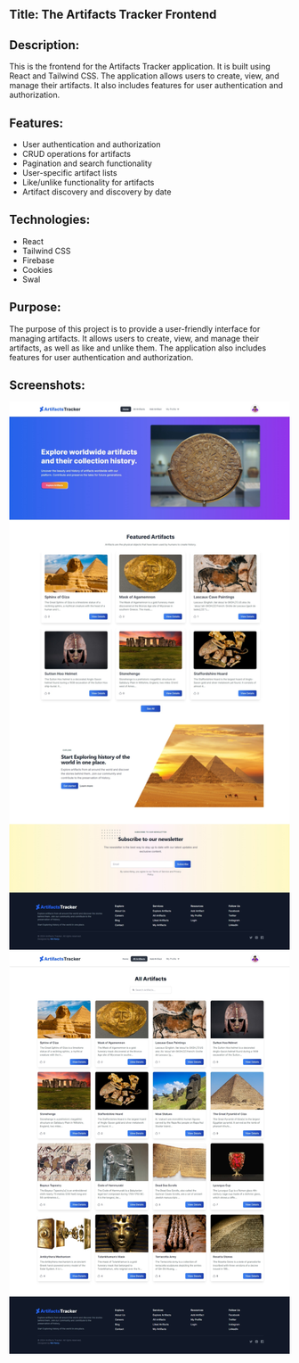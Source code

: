 ## Title: The Artifacts Tracker Frontend

## Description:

This is the frontend for the Artifacts Tracker application. It is built using React and Tailwind CSS. The application allows users to create, view, and manage their artifacts. It also includes features for user authentication and authorization.

## Features:

- User authentication and authorization
- CRUD operations for artifacts
- Pagination and search functionality
- User-specific artifact lists
- Like/unlike functionality for artifacts
- Artifact discovery and discovery by date

## Technologies:

- React
- Tailwind CSS
- Firebase
- Cookies
- Swal

## Purpose:

The purpose of this project is to provide a user-friendly interface for managing artifacts. It allows users to create, view, and manage their artifacts, as well as like and unlike them. The application also includes features for user authentication and authorization.

## Screenshots:

![Screenshot 1](./public/home.jpeg)
![Screenshot 2](./public/home-2.jpeg)
